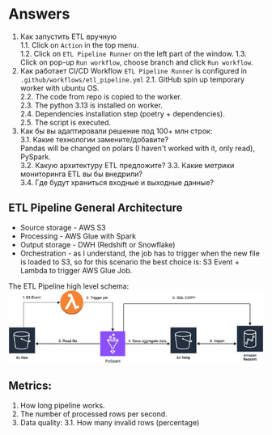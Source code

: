 # Answers
1. Как запустить ETL вручную \
    1.1. Click on `Action` in the top menu. \
    1.2. Click on `ETL Pipeline Runner` on the left part of the window.
    1.3. Click on pop-up `Run workflow`, choose branch and click `Run workflow`.
2. Как работает CI/CD 
    Workflow `ETL Pipeline Runner` is configured in `.github/workflows/etl_pipeline.yml`
    2.1. GitHub spin up temporary worker with ubuntu OS. \
    2.2. The code from repo is copied to the worker. \
    2.3. The python 3.13 is installed on worker. \
    2.4. Dependencies installation step (poetry + dependencies). \
    2.5. The script is executed.
3. Как бы вы адаптировали решение под 100+ млн строк: \
    3.1. Какие технологии замените/добавите? \
        Pandas will be changed on polars (I haven't worked with it, only read), PySpark. \
    3.2. Какую архитектуру ETL предложите?
    3.3. Какие метрики мониторинга ETL вы бы внедрили? \
    3.4. Где будут храниться входные и выходные данные? 

## ETL Pipeline General Architecture
 - Source storage - AWS S3
 - Processing - AWS Glue with Spark 
 - Output storage - DWH (Redshift or Snowflake)
 - Orchestration - as I understand, the job has to trigger when the new file is loaded to S3, so for this scenario the best choice is: S3 Event + Lambda to trigger AWS Glue Job.

The ETL Pipeline high level schema:
![ETL Pipeline](ETL_Pipeline.jpg)

## Metrics:
1. How long pipeline works.
2. The number of processed rows per second.
3. Data quality:
    3.1. How many invalid rows (percentage)
    